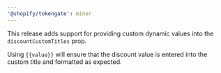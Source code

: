 ```yaml
---
'@shopify/tokengate': minor
---
```


This release adds support for providing custom dynamic values into the `discountCustomTitles` prop.

Using `{{value}}` will ensure that the discount value is entered into the custom title and formatted as expected.
